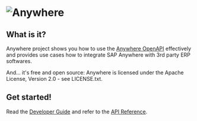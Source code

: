 ![Anywhere](https://eap-idp-us.sapanywhere.com/sld/eaedf8dad106e9cd873c5aecd4ebbcb6.png)
=======

What is it?
-----------
Anywhere project shows you how to use the [Anywhere OpenAPI](https://dev-eu.sapanywhere.com/) effectively and provides use cases how to integrate SAP Anywhere with 3rd party ERP softwares.

And... it's free and open source: Anywhere is licensed under the Apache License, Version 2.0 - see LICENSE.txt.

Get started!
------------
Read the [Developer Guide](https://dev-eu.sapanywhere.com/) and refer to the [API Reference](https://dev-eu.sapanywhere.com/api).